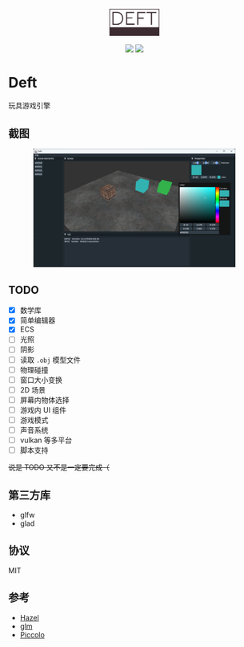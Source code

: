 <p align="center"><img width=20% src="docs/images/logo.png"/></p>

<p align="center"><a href="./LICENSE" ><img name="license-logo" src="https://img.shields.io/github/license/miaohn/deft?style=flat-square"/></a> <img name="code-size" src="https://img.shields.io/github/languages/code-size/miaohn/deft?style=flat-square"/></p>

# Deft

玩具游戏引擎

## 截图

<p align=center><img width=80% src="docs/images/screenshot.png"/></p>

## TODO

- [x] 数学库
- [x] 简单编辑器
- [x] ECS
- [ ] 光照
- [ ] 阴影
- [ ] 读取 `.obj` 模型文件
- [ ] 物理碰撞
- [ ] 窗口大小变换
- [ ] 2D 场景
- [ ] 屏幕内物体选择
- [ ] 游戏内 UI 组件
- [ ] 游戏模式
- [ ] 声音系统
- [ ] vulkan 等多平台
- [ ] 脚本支持

~~说是 TODO 又不是一定要完成（~~

## 第三方库

- glfw
- glad

## 协议

MIT

## 参考

- [Hazel](https://github.com/TheCherno/Hazel)
- [glm](https://github.com/g-truc/glm)
- [Piccolo](https://github.com/BoomingTech/Piccolo)

